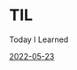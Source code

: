 # TIL
Today I Learned

[2022-05-23](https://github.com/lamodadite/TIL/blob/main/int%EC%99%80%20long%EC%9D%98%20%EC%B0%A8%EC%9D%B4.md)
